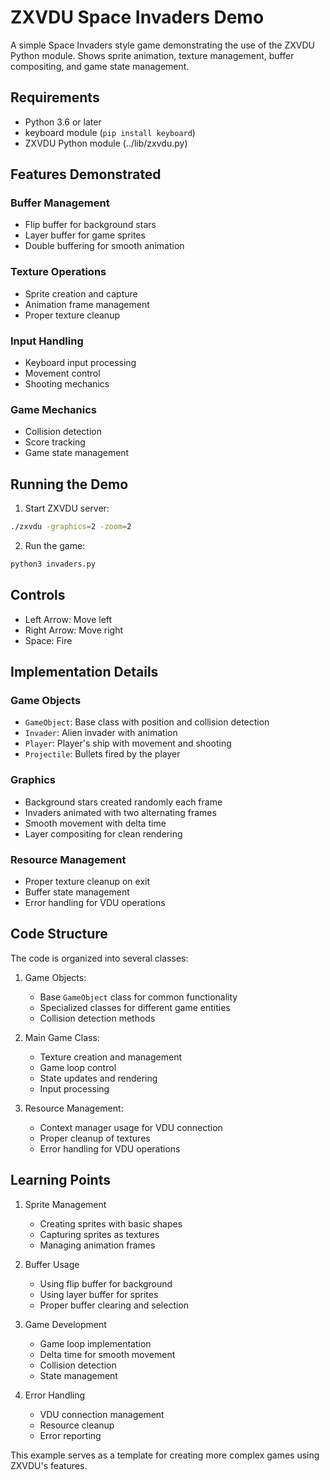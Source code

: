 # ZXVDU Space Invaders Demo

A simple Space Invaders style game demonstrating the use of the ZXVDU Python module.
Shows sprite animation, texture management, buffer compositing, and game state management.

## Requirements
- Python 3.6 or later
- keyboard module (`pip install keyboard`)
- ZXVDU Python module (../lib/zxvdu.py)

## Features Demonstrated

### Buffer Management
- Flip buffer for background stars
- Layer buffer for game sprites
- Double buffering for smooth animation

### Texture Operations
- Sprite creation and capture
- Animation frame management
- Proper texture cleanup

### Input Handling
- Keyboard input processing
- Movement control
- Shooting mechanics

### Game Mechanics
- Collision detection
- Score tracking
- Game state management

## Running the Demo

1. Start ZXVDU server:
```bash
./zxvdu -graphics=2 -zoom=2
```

2. Run the game:
```bash
python3 invaders.py
```

## Controls
- Left Arrow: Move left
- Right Arrow: Move right
- Space: Fire

## Implementation Details

### Game Objects
- `GameObject`: Base class with position and collision detection
- `Invader`: Alien invader with animation
- `Player`: Player's ship with movement and shooting
- `Projectile`: Bullets fired by the player

### Graphics
- Background stars created randomly each frame
- Invaders animated with two alternating frames
- Smooth movement with delta time
- Layer compositing for clean rendering

### Resource Management
- Proper texture cleanup on exit
- Buffer state management
- Error handling for VDU operations

## Code Structure

The code is organized into several classes:

1. Game Objects:
   - Base `GameObject` class for common functionality
   - Specialized classes for different game entities
   - Collision detection methods

2. Main Game Class:
   - Texture creation and management
   - Game loop control
   - State updates and rendering
   - Input processing

3. Resource Management:
   - Context manager usage for VDU connection
   - Proper cleanup of textures
   - Error handling for VDU operations

## Learning Points

1. Sprite Management
   - Creating sprites with basic shapes
   - Capturing sprites as textures
   - Managing animation frames

2. Buffer Usage
   - Using flip buffer for background
   - Using layer buffer for sprites
   - Proper buffer clearing and selection

3. Game Development
   - Game loop implementation
   - Delta time for smooth movement
   - Collision detection
   - State management

4. Error Handling
   - VDU connection management
   - Resource cleanup
   - Error reporting

This example serves as a template for creating more complex games using ZXVDU's
features.